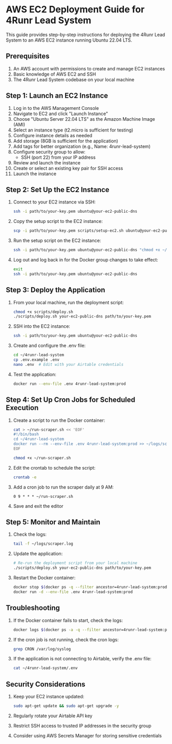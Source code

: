 # AWS EC2 Deployment Guide for 4Runr Lead System

This guide provides step-by-step instructions for deploying the 4Runr Lead System to an AWS EC2 instance running Ubuntu 22.04 LTS.

## Prerequisites

1. An AWS account with permissions to create and manage EC2 instances
2. Basic knowledge of AWS EC2 and SSH
3. The 4Runr Lead System codebase on your local machine

## Step 1: Launch an EC2 Instance

1. Log in to the AWS Management Console
2. Navigate to EC2 and click "Launch Instance"
3. Choose "Ubuntu Server 22.04 LTS" as the Amazon Machine Image (AMI)
4. Select an instance type (t2.micro is sufficient for testing)
5. Configure instance details as needed
6. Add storage (8GB is sufficient for the application)
7. Add tags for better organization (e.g., Name: 4runr-lead-system)
8. Configure security group to allow:
   - SSH (port 22) from your IP address
9. Review and launch the instance
10. Create or select an existing key pair for SSH access
11. Launch the instance

## Step 2: Set Up the EC2 Instance

1. Connect to your EC2 instance via SSH:
   ```bash
   ssh -i path/to/your-key.pem ubuntu@your-ec2-public-dns
   ```

2. Copy the setup script to the EC2 instance:
   ```bash
   scp -i path/to/your-key.pem scripts/setup-ec2.sh ubuntu@your-ec2-public-dns:~
   ```

3. Run the setup script on the EC2 instance:
   ```bash
   ssh -i path/to/your-key.pem ubuntu@your-ec2-public-dns "chmod +x ~/setup-ec2.sh && ~/setup-ec2.sh"
   ```

4. Log out and log back in for the Docker group changes to take effect:
   ```bash
   exit
   ssh -i path/to/your-key.pem ubuntu@your-ec2-public-dns
   ```

## Step 3: Deploy the Application

1. From your local machine, run the deployment script:
   ```bash
   chmod +x scripts/deploy.sh
   ./scripts/deploy.sh your-ec2-public-dns path/to/your-key.pem
   ```

2. SSH into the EC2 instance:
   ```bash
   ssh -i path/to/your-key.pem ubuntu@your-ec2-public-dns
   ```

3. Create and configure the .env file:
   ```bash
   cd ~/4runr-lead-system
   cp .env.example .env
   nano .env  # Edit with your Airtable credentials
   ```

4. Test the application:
   ```bash
   docker run --env-file .env 4runr-lead-system:prod
   ```

## Step 4: Set Up Cron Jobs for Scheduled Execution

1. Create a script to run the Docker container:
   ```bash
   cat > ~/run-scraper.sh << 'EOF'
   #!/bin/bash
   cd ~/4runr-lead-system
   docker run --rm --env-file .env 4runr-lead-system:prod >> ~/logs/scraper.log 2>&1
   EOF
   
   chmod +x ~/run-scraper.sh
   ```

2. Edit the crontab to schedule the script:
   ```bash
   crontab -e
   ```

3. Add a cron job to run the scraper daily at 9 AM:
   ```
   0 9 * * * ~/run-scraper.sh
   ```

4. Save and exit the editor

## Step 5: Monitor and Maintain

1. Check the logs:
   ```bash
   tail -f ~/logs/scraper.log
   ```

2. Update the application:
   ```bash
   # Re-run the deployment script from your local machine
   ./scripts/deploy.sh your-ec2-public-dns path/to/your-key.pem
   ```

3. Restart the Docker container:
   ```bash
   docker stop $(docker ps -q --filter ancestor=4runr-lead-system:prod)
   docker run -d --env-file .env 4runr-lead-system:prod
   ```

## Troubleshooting

1. If the Docker container fails to start, check the logs:
   ```bash
   docker logs $(docker ps -a -q --filter ancestor=4runr-lead-system:prod --format="{{.ID}}")
   ```

2. If the cron job is not running, check the cron logs:
   ```bash
   grep CRON /var/log/syslog
   ```

3. If the application is not connecting to Airtable, verify the .env file:
   ```bash
   cat ~/4runr-lead-system/.env
   ```

## Security Considerations

1. Keep your EC2 instance updated:
   ```bash
   sudo apt-get update && sudo apt-get upgrade -y
   ```

2. Regularly rotate your Airtable API key
3. Restrict SSH access to trusted IP addresses in the security group
4. Consider using AWS Secrets Manager for storing sensitive credentials